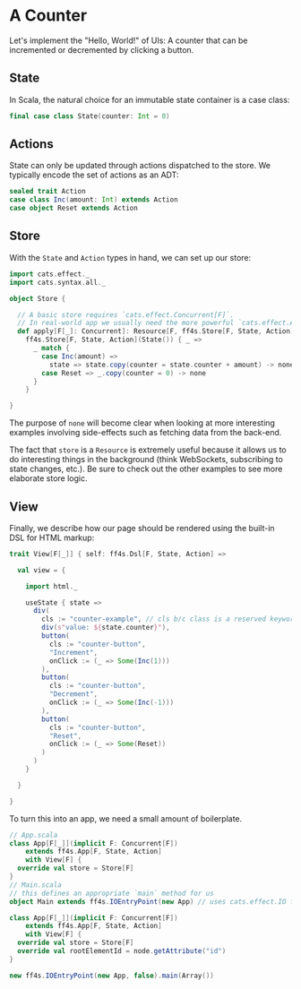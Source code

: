 # A Counter

Let's implement the "Hello, World!" of UIs:
A counter that can be incremented or decremented by clicking a button.

## State

In Scala, the natural choice for an immutable state container is a case class:

```scala mdoc:js:shared
final case class State(counter: Int = 0)
```

## Actions

State can only be updated through actions dispatched to the store.
We typically encode the set of actions as an ADT:

```scala mdoc:js:shared
sealed trait Action
case class Inc(amount: Int) extends Action
case object Reset extends Action
```

## Store

With the `State` and `Action` types in hand, we can set up our store:

```scala mdoc:js:shared
import cats.effect._
import cats.syntax.all._

object Store {

  // A basic store requires `cats.effect.Concurrent[F]`.
  // In real-world app we usually need the more powerful `cats.effect.Async[F]`.
  def apply[F[_]: Concurrent]: Resource[F, ff4s.Store[F, State, Action]] =
    ff4s.Store[F, State, Action](State()) { _ =>
      _ match {
        case Inc(amount) =>
          state => state.copy(counter = state.counter + amount) -> none
        case Reset => _.copy(counter = 0) -> none
      }
    }

}
```

The purpose of `none` will become clear when looking at more interesting examples
involving side-effects such as fetching data from the back-end.

The fact that `store` is a `Resource` is extremely useful because it allows
us to do interesting things in the background (think WebSockets,
subscribing to state changes, etc.).
Be sure to check out the other examples to see more elaborate store logic.

## View

Finally, we describe how our page should be rendered using the built-in DSL
for HTML markup:

```scala mdoc:js:shared
trait View[F[_]] { self: ff4s.Dsl[F, State, Action] =>

  val view = {

    import html._

    useState { state =>
      div(
        cls := "counter-example", // cls b/c class is a reserved keyword in scala
        div(s"value: ${state.counter}"),
        button(
          cls := "counter-button",
          "Increment",
          onClick := (_ => Some(Inc(1)))
        ),
        button(
          cls := "counter-button",
          "Decrement",
          onClick := (_ => Some(Inc(-1)))
        ),
        button(
          cls := "counter-button",
          "Reset",
          onClick := (_ => Some(Reset))
        )
      )
    }

  }

}
```

To turn this into an app, we need a small amount of boilerplate.

```scala mdoc:js:compile-only
// App.scala
class App[F[_]](implicit F: Concurrent[F])
    extends ff4s.App[F, State, Action]
    with View[F] {
  override val store = Store[F]
}
// Main.scala
// this defines an appropriate `main` method for us
object Main extends ff4s.IOEntryPoint(new App) // uses cats.effect.IO for F
```

```scala mdoc:js:invisible
class App[F[_]](implicit F: Concurrent[F])
    extends ff4s.App[F, State, Action]
    with View[F] {
  override val store = Store[F]
  override val rootElementId = node.getAttribute("id")
}

new ff4s.IOEntryPoint(new App, false).main(Array())
```
